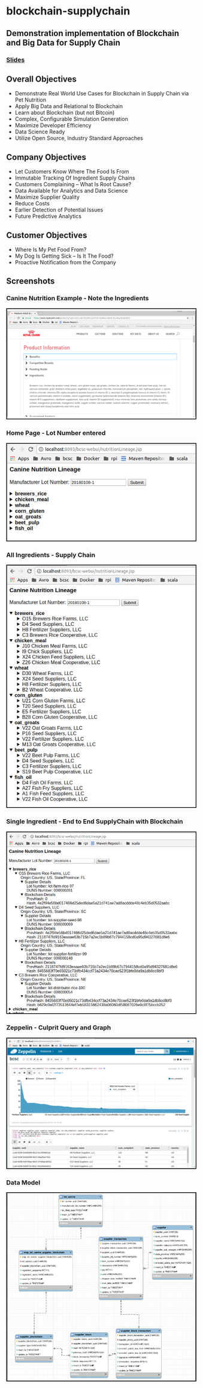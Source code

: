 # blockchain-supplychain
## Demonstration implementation of Blockchain and Big Data for Supply Chain

### [Slides](https://github.com/petezybrick/blockchain-supplychain/blob/develop/src/site/markdown/bcsc.pptx)

## Overall Objectives
- Demonstrate Real World Use Cases for Blockchain in Supply Chain via Pet Nutrition
- Apply Big Data and Relational to Blockchain 
- Learn about Blockchain (but not Bitcoin)
- Complex, Configurable Simulation Generation
- Maximize Developer Efficiency
- Data Science Ready
- Utilize Open Source, Industry Standard Approaches

## Company Objectives
- Let Customers Know Where The Food Is From
- Immutable Tracking Of Ingredient Supply Chains
- Customers Complaining – What Is Root Cause?
- Data Available for Analytics and Data Science
- Maximize Supplier Quality
- Reduce Costs
- Earlier Detection of Potential Issues
- Future Predictive Analytics

## Customer Objectives
- Where Is My Pet Food From?
- My Dog Is Getting Sick – Is It The Food?
- Proactive Notification from the Company

## Screenshots
### Canine Nutrition Example - Note the Ingredients
<img src="./src/site/markdown/images/ingredients.png" border=2/>

### Home Page - Lot Number entered
<img src="./src/site/markdown/images/enter_lot_number.png" border=2/>

### All Ingredients - Supply Chain
<img src="./src/site/markdown/images/all_ingredients.png" border=2/>

### Single Ingredient - End to End SupplyChain with Blockchain
<img src="./src/site/markdown/images/single_ingredient_e2e.png" border=2/>

### Zeppelin - Culprit Query and Graph
<img src="./src/site/markdown/images/zeppelin_culprit.png" border=2/>

### Data Model
<img src="./src/site/markdown/images/data_model.png" border=2/>

